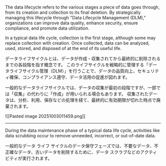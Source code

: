 
The data lifecycle refers to the various stages a piece of data goes through, from its creation and collection to its final deletion. 
By strategically managing this lifecycle through "Data Lifecycle Management (DLM)," organizations can improve data quality, enhance security, ensure compliance, and promote data utilization.

In a typical data life cycle, collection is the first stage, although some may replace collection with creation. 
Once collected, data can be analyzed, used, stored, and disposed of at the end of its useful life.


データライフサイクルとは、データが作成・収集されてから最終的に削除されるまでの各段階を指す概念です。
このライフサイクルを戦略的に管理する「データライフサイクル管理（DLM）」を行うことで、データの品質向上、セキュリティ確保、コンプライアンス遵守、データ活用の促進が図れます。﻿

一般的なデータライフサイクルでは、データの収集が最初の段階ですが、一部では「収集」の代わりに「作成」が用いられる場合もあります。
収集されたデータは、分析、利用、保存などの処理を経て、最終的に有効期限が切れた時点で廃棄されます。


![[Pasted image 20251003011459.png]]

---

During the data maintenance phase of a typical data life cycle, activities like data scrubbing occur to remove unneeded, incorrect, or out-of-date data.

一般的なデータ ライフ サイクルのデータ保守フェーズでは、不要なデータ、不正確なデータ、古いデータを削除するために、データ スクラブなどのアクティビティが実行されます。
